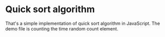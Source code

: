 # Quick sort algorithm

That's a simple implementation of quick sort algorithm in JavaScript.
The demo file is counting the time random count element.